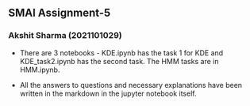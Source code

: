 ## SMAI Assignment-5
### Akshit Sharma (2021101029)

- There are 3 notebooks - KDE.ipynb has the task 1 for KDE and KDE_task2.ipynb has the second task. The HMM tasks are in HMM.ipynb.

- All the answers to questions and necessary explanations have been written in the markdown in the jupyter notebook itself.